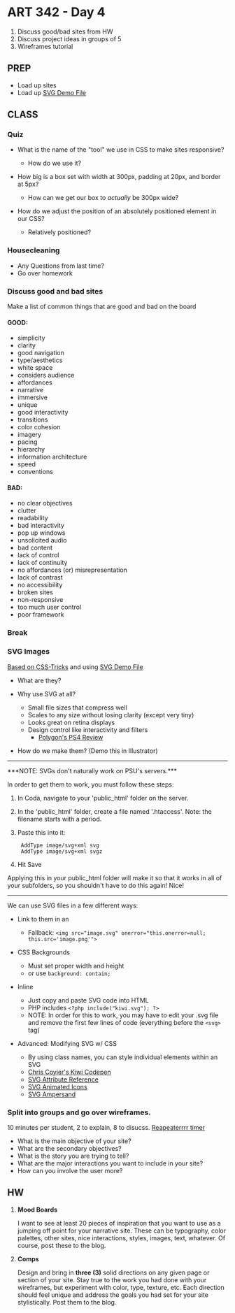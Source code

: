 ART 342 - Day 4
=======================================

1. Discuss good/bad sites from HW
2. Discuss project ideas in groups of 5
3. Wireframes tutorial


PREP
---------------------------------------
- Load up sites
- Load up [SVG Demo File](http://teaching.thomhines.com/resources/svg_template.zip)

CLASS
---------------------------------------

### Quiz
- What is the name of the "tool" we use in CSS to make sites responsive?
	- How do we use it?

- How big is a box set with width at 300px, padding at 20px, and border at 5px?
	- How can we get our box to *actually* be 300px wide?
- How do we adjust the position of an absolutely positioned element in our CSS? 
	- Relatively positioned?

### Housecleaning
- Any Questions from last time?
- Go over homework

### Discuss good and bad sites
Make a list of common things that are good and bad on the board

#### GOOD:
- simplicity
- clarity
- good navigation
- type/aesthetics
- white space
- considers audience
- affordances
- narrative
- immersive
- unique
- good interactivity
- transitions
- color cohesion
- imagery
- pacing
- hierarchy 
- information architecture
- speed
- conventions

#### BAD:

- no clear objectives
- clutter
- readability
- bad interactivity
- pop up windows
- unsolicited audio
- bad content
- lack of control
- lack of continuity
- no affordances (or) misrepresentation
- lack of contrast
- no accessibility
- broken sites
- non-responsive
- too much user control
- poor framework





### Break




### SVG Images

[Based on CSS-Tricks](http://css-tricks.com/using-svg/)
and using [SVG Demo File](http://teaching.thomhines.com/resources/svg_template.zip)


- What are they?

- Why use SVG at all?
	- Small file sizes that compress well
	- Scales to any size without losing clarity (except very tiny)
	- Looks great on retina displays
	- Design control like interactivity and filters
		- [Polygon's PS4 Review](http://www.polygon.com/a/ps4-review)

- How do we make them? (Demo this in Illustrator)


<hr>
***NOTE: SVGs don't naturally work on PSU's servers.***

In order to get them to work, you must follow these steps:


1. In Coda, navigate to your 'public_html' folder on the server.
2. In the 'public_html' folder, create a file named '.htaccess'. Note: the filename starts with a period.
3. Paste this into it:

		AddType image/svg+xml svg
		AddType image/svg+xml svgz
		
4. Hit Save

Applying this in your public_html folder will make it so that it works in all of your subfolders, so you shouldn't have to do this again! Nice!


<hr>


We can use SVG files in a few different ways:

- Link to them in an <img> 
	- Fallback: `<img src="image.svg" onerror="this.onerror=null; this.src='image.png'">`
	
- CSS Backgrounds
	- Must set proper width and height
	-  or use `background: contain;`
	
- Inline
	- Just copy and paste SVG code into HTML
	- PHP includes `<?php include("kiwi.svg"); ?>`
	- NOTE: In order for this to work, you may have to edit your .svg file and remove the first few lines of code (everything before the `<svg>` tag)

- Advanced: Modifying SVG w/ CSS
	- By using class names, you can style individual elements within an SVG
	- [Chris Coyier's Kiwi Codepen](http://codepen.io/chriscoyier/pen/evcBu)
	- [SVG Attribute Reference](https://developer.mozilla.org/en-US/docs/Web/SVG/Attribute)
	- [SVG Animated Icons](http://codepen.io/noahblon/pen/lxukH)
	- [SVG Ampersand](http://codepen.io/AliChow/pen/Lvntq)






### Split into groups and go over wireframes. 

10 minutes per student, 2 to explain, 8 to disucss.
[Reapeaterrrr timer](http://repeaterrrr.com/oWTEQf1)

- What is the main objective of your site?
- What are the secondary objectives?
- What is the story you are trying to tell?
- What are the major interactions you want to include in your site?
- How can you involve the user more?
	












HW
---------------------------------------

1. **Mood Boards**
	
	I want to see at least 20 pieces of inspiration that you want to use as a jumping off point for your narrative site. These can be typography, color palettes, other sites, nice interactions, styles, images, text, whatever. Of course, post these to the blog.


2. **Comps**

	Design and bring in **three (3)** solid directions on any given page or section of your site. Stay true to the work you had done with your wireframes, but experiment with color, type, texture, etc. Each direction should feel unique and address the goals you had set for your site stylistically. Post them to the blog.